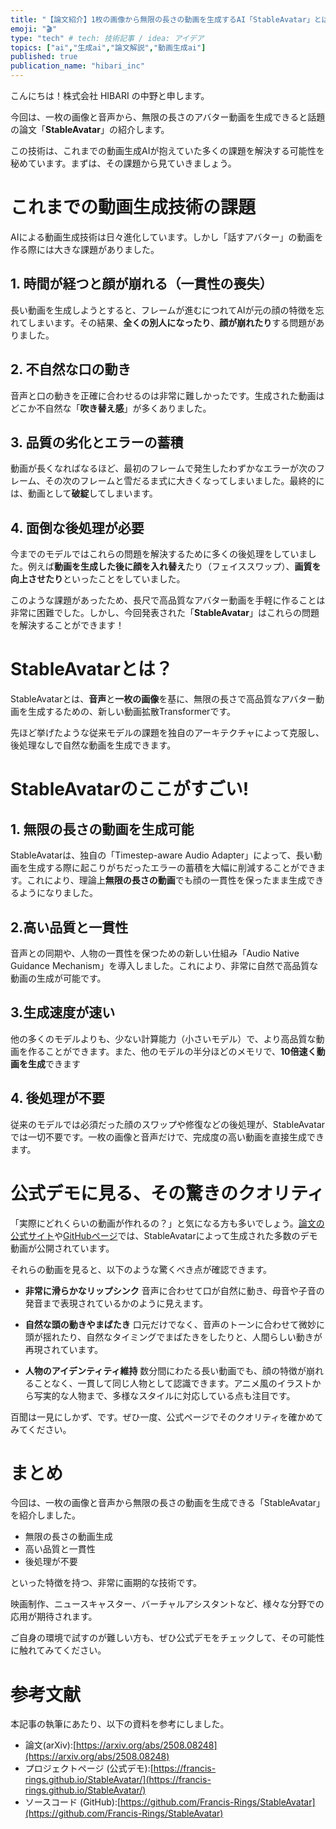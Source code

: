 ```yaml
---
title: "【論文紹介】1枚の画像から無限の長さの動画を生成するAI「StableAvatar」とは？"
emoji: "🎬"
type: "tech" # tech: 技術記事 / idea: アイデア
topics: ["ai","生成ai","論文解説","動画生成ai"]
published: true
publication_name: "hibari_inc"
---
```


こんにちは！株式会社 HIBARI の中野と申します。

今回は、一枚の画像と音声から、無限の長さのアバター動画を生成できると話題の論文「**StableAvatar**」の紹介します。

この技術は、これまでの動画生成AIが抱えていた多くの課題を解決する可能性を秘めています。まずは、その課題から見ていきましょう。

# これまでの動画生成技術の課題

AIによる動画生成技術は日々進化しています。しかし「話すアバター」の動画を作る際には大きな課題がありました。

## 1. 時間が経つと顔が崩れる（一貫性の喪失）

長い動画を生成しようとすると、フレームが進むにつれてAIが元の顔の特徴を忘れてしまいます。その結果、**全くの別人になったり**、**顔が崩れたり**する問題がありました。

## 2. 不自然な口の動き

音声と口の動きを正確に合わせるのは非常に難しかったです。生成された動画はどこか不自然な「**吹き替え感**」が多くありました。

## 3. 品質の劣化とエラーの蓄積

動画が長くなればなるほど、最初のフレームで発生したわずかなエラーが次のフレーム、その次のフレームと雪だるま式に大きくなってしまいました。最終的には、動画として**破綻**してしまいます。

## 4. 面倒な後処理が必要

今までのモデルではこれらの問題を解決するために多くの後処理をしていました。例えば**動画を生成した後に顔を入れ替え**たり（フェイススワップ）、**画質を向上させたり**といったことをしていました。

このような課題があったため、長尺で高品質なアバター動画を手軽に作ることは非常に困難でした。しかし、今回発表された「**StableAvatar**」はこれらの問題を解決することができます！

# StableAvatarとは？

StableAvatarとは、**音声**と**一枚の画像**を基に、無限の長さで高品質なアバター動画を生成するための、新しい動画拡散Transformerです。

先ほど挙げたような従来モデルの課題を独自のアーキテクチャによって克服し、後処理なしで自然な動画を生成できます。

# StableAvatarのここがすごい!

## 1. 無限の長さの動画を生成可能

StableAvatarは、独自の「Timestep-aware Audio Adapter」によって、長い動画を生成する際に起こりがちだったエラーの蓄積を大幅に削減することができます。これにより、理論上**無限の長さの動画**でも顔の一貫性を保ったまま生成できるようになりました。

## 2.高い品質と一貫性

音声との同期や、人物の一貫性を保つための新しい仕組み「Audio Native Guidance Mechanism」を導入しました。これにより、非常に自然で高品質な動画の生成が可能です。

## 3.生成速度が速い

他の多くのモデルよりも、少ない計算能力（小さいモデル）で、より高品質な動画を作ることができます。また、他のモデルの半分ほどのメモリで、**10倍速く動画を生成**できます

## 4. 後処理が不要

従来のモデルでは必須だった顔のスワップや修復などの後処理が、StableAvatarでは一切不要です。一枚の画像と音声だけで、完成度の高い動画を直接生成できます。


# 公式デモに見る、その驚きのクオリティ

「実際にどれくらいの動画が作れるの？」と気になる方も多いでしょう。[論文の公式サイト](https://francis-rings.github.io/StableAvatar/)や[GitHubページ](https://github.com/Francis-Rings/StableAvatar)では、StableAvatarによって生成された多数のデモ動画が公開されています。

それらの動画を見ると、以下のような驚くべき点が確認できます。

- **非常に滑らかなリップシンク**
  音声に合わせて口が自然に動き、母音や子音の発音まで表現されているかのように見えます。

- **自然な頭の動きやまばたき**
  口元だけでなく、音声のトーンに合わせて微妙に頭が揺れたり、自然なタイミングでまばたきをしたりと、人間らしい動きが再現されています。

- **人物のアイデンティティ維持** 
  数分間にわたる長い動画でも、顔の特徴が崩れることなく、一貫して同じ人物として認識できます。アニメ風のイラストから写実的な人物まで、多様なスタイルに対応している点も注目です。

百聞は一見にしかず、です。ぜひ一度、公式ページでそのクオリティを確かめてみてください。

# まとめ

今回は、一枚の画像と音声から無限の長さの動画を生成できる「StableAvatar」を紹介しました。

- 無限の長さの動画生成
- 高い品質と一貫性
- 後処理が不要

といった特徴を持つ、非常に画期的な技術です。

映画制作、ニュースキャスター、バーチャルアシスタントなど、様々な分野での応用が期待されます。

ご自身の環境で試すのが難しい方も、ぜひ公式デモをチェックして、その可能性に触れてみてください。

# 参考文献

本記事の執筆にあたり、以下の資料を参考にしました。
- 論文(arXiv):[https://arxiv.org/abs/2508.08248](https://arxiv.org/abs/2508.08248)
- プロジェクトページ (公式デモ):[https://francis-rings.github.io/StableAvatar/](https://francis-rings.github.io/StableAvatar/)
- ソースコード (GitHub):[https://github.com/Francis-Rings/StableAvatar](https://github.com/Francis-Rings/StableAvatar)